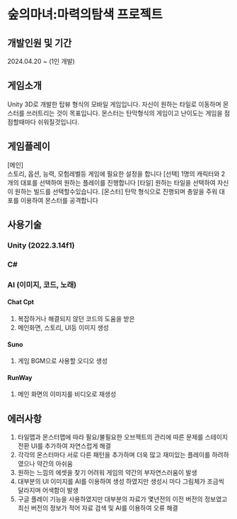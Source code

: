 # 숲의마녀:마력의탐색 프로젝트

## 개발인원 및 기간
2024.04.20 ~ (1인 개발)

## 게임소개
Unity 3D로 개발한 탑뷰 형식의 모바일 게임입니다.
자신이 원하는 타일로 이동하며 몬스터를 쓰러트리는 것이 목표입니다.
몬스터는 탄막형식의 게임이고 난이도는 게임을 점점할때마다 쉬워질것입니다.

## 게임플레이
[메인]  
스토리, 옵션, 능력, 모험레벨등 게임에 필요한 설정을 합니다
[선택]
1명의 캐릭터와 2개의 대포를 선택하여 원하는 플레이를 진행합니다
[타일]
원하는 타일을 선택하여 자신이 원하는 빌드를 선택할수있습니다.
[몬스터]
탄막 형식으로 진행되며 총알을 주워 대포를 이용하여 몬스터를 공격합니다

## 사용기술
### Unity (2022.3.14f1)
### C#
### AI (이미지, 코드, 노래)
#### Chat Cpt
1. 복잡하거나 해결되지 않던 코드의 도움을 받은 
2. 메인화면, 스토리, UI등 이미지 생성

#### Suno
1. 게임 BGM으로 사용할 오디오 생성

#### RunWay
1. 메인 화면의 이미지를 비디오로 재생성

## 에러사항
1. 타일맵과 몬스터맵에 따라 필요/불필요한 오브젝트의 관리에 따른 문제를 스테이지 전환 UI를 추가하여 자연스럽게 해결
2. 각각의 몬스터마다 서로 다른 패턴을 추가하며 더욱 많고 재미있는 플레이를 하려하였으나 약간의 아쉬움
3. 원하는 느낌의 에셋을 찾기 어려워 게임의 약간의 부자연스러움이 발생
4. 대부분의 UI 이미지를 AI를 이용하여 생성 하였지만 생성시 마다 그림체가 조금씩 달라지며 어색함이 발생
5. 구글 플레이 기능을 사용하였지만 대부분의 자료가 몇년전의 이전 버전의 정보였고 최신 버전의 정보가 적어 자료 검색 및 AI를 이용하여 오류 해결
